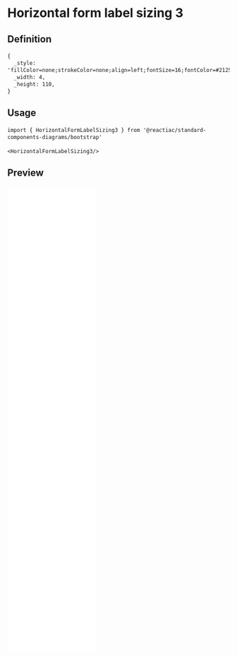# Horizontal form label sizing 3

## Definition

```
{
  _style: 'fillColor=none;strokeColor=none;align=left;fontSize=16;fontColor=#212529;',
  _width: 4,
  _height: 110,
}
```

## Usage

```
import { HorizontalFormLabelSizing3 } from '@reactiac/standard-components-diagrams/bootstrap'

<HorizontalFormLabelSizing3/>
```

## Preview

<img src="./horizontal-form-label-sizing-3.png" width="200"/>
